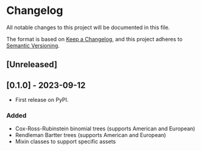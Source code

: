 # Changelog

All notable changes to this project will be documented in this file.

The format is based on [Keep a Changelog](https://keepachangelog.com/en/1.0.0/),
and this project adheres to [Semantic Versioning](https://semver.org/spec/v2.0.0.html).

## [Unreleased]

## [0.1.0] - 2023-09-12

* First release on PyPI.

### Added

 - Cox-Ross-Rubinstein binomial trees (supports American and European)
 - Rendleman Bartter trees (supports American and European)
 - Mixin classes to support specific assets